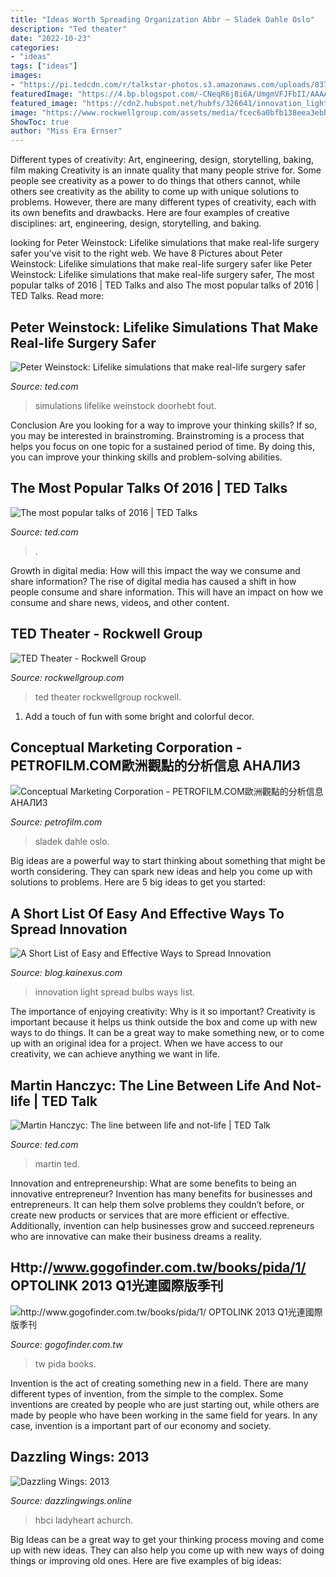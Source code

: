 ```yaml
---
title: "Ideas Worth Spreading Organization Abbr ~ Sladek Dahle Oslo"
description: "Ted theater"
date: "2022-10-23"
categories:
- "ideas"
tags: ["ideas"]
images:
- "https://pi.tedcdn.com/r/talkstar-photos.s3.amazonaws.com/uploads/837e0028-e5bb-480e-bf31-2214d320dcd2/PeterWeinstock_2016X-embed.jpg?w=1200"
featuredImage: "https://4.bp.blogspot.com/-CNeqR6j8i6A/UmgmVFJFbII/AAAAAAAAAvk/P2_yRbPTPs8/s200/Overfull+trash+can+file0001248966677.jpg"
featured_image: "https://cdn2.hubspot.net/hubfs/326641/innovation_light_bulbs.jpg"
image: "https://www.rockwellgroup.com/assets/media/fcec6a0bfb138eea3ebb325c2837864062cd3e8a.jpg"
ShowToc: true
author: "Miss Era Ernser"
---
```



Different types of creativity: Art, engineering, design, storytelling, baking, film making
Creativity is an innate quality that many people strive for. Some people see creativity as a power to do things that others cannot, while others see creativity as the ability to come up with unique solutions to problems. However, there are many different types of creativity, each with its own benefits and drawbacks. Here are four examples of creative disciplines: art, engineering, design, storytelling, and baking.

	

		
looking for Peter Weinstock: Lifelike simulations that make real-life surgery safer you've visit to the right web. We have 8 Pictures about Peter Weinstock: Lifelike simulations that make real-life surgery safer like Peter Weinstock: Lifelike simulations that make real-life surgery safer, The most popular talks of 2016 | TED Talks and also The most popular talks of 2016 | TED Talks. Read more:
		
    
## Peter Weinstock: Lifelike Simulations That Make Real-life Surgery Safer

<img loading=lazy src="https://pi.tedcdn.com/r/talkstar-photos.s3.amazonaws.com/uploads/837e0028-e5bb-480e-bf31-2214d320dcd2/PeterWeinstock_2016X-embed.jpg?w=1200" onerror="this.onerror=null;this.src='https://tse1.mm.bing.net/th?id=OIP.iz4-SXpjpNS6rAdXg4EzrgHaEK&amp;pid=15.1';" alt="Peter Weinstock: Lifelike simulations that make real-life surgery safer">

_Source: ted.com_

>simulations lifelike weinstock doorhebt fout. 

	

Conclusion
Are you looking for a way to improve your thinking skills? If so, you may be interested in brainstroming. Brainstroming is a process that helps you focus on one topic for a sustained period of time. By doing this, you can improve your thinking skills and problem-solving abilities.

    
## The Most Popular Talks Of 2016 | TED Talks

<img loading=lazy src="https://pi.tedcdn.com/r/talkstar-assets.s3.amazonaws.com/production/playlists/playlist_451/pop_talks_of_2016.jpg?u[r]=2&amp;u[s]=0.5&amp;u[a]=0.8&amp;u[t]=0.03&amp;quality=82&amp;w=600c=1050%2C550&amp;amp;w=1050" onerror="this.onerror=null;this.src='https://tse4.mm.bing.net/th?id=OIP.ybIWHswntU5FmK-GQZJFVQHaHa&amp;pid=15.1';" alt="The most popular talks of 2016 | TED Talks">

_Source: ted.com_

>. 

	

Growth in digital media: How will this impact the way we consume and share information?
The rise of digital media has caused a shift in how people consume and share information. This will have an impact on how we consume and share news, videos, and other content.

    
## TED Theater - Rockwell Group

<img loading=lazy src="https://www.rockwellgroup.com/assets/media/fcec6a0bfb138eea3ebb325c2837864062cd3e8a.jpg" onerror="this.onerror=null;this.src='https://tse4.mm.bing.net/th?id=OIP.csgRToebI7__iHyeaHLvgAHaEK&amp;pid=15.1';" alt="TED Theater - Rockwell Group">

_Source: rockwellgroup.com_

>ted theater rockwellgroup rockwell. 

	

1. Add a touch of fun with some bright and colorful decor.

    
## Conceptual Marketing Corporation - PETROFILM.COM﻿歐洲觀點的分析信息 АНАЛИЗ

<img loading=lazy src="https://www.petrofilm.com/yahoo_site_admin/assets/images/BGP_504_58.154143033_std.JPG" onerror="this.onerror=null;this.src='https://tse3.mm.bing.net/th?id=OIP.YcQ_2_DnkSrn-t39Q06LJgEgDY&amp;pid=15.1';" alt="Conceptual Marketing Corporation - PETROFILM.COM﻿歐洲觀點的分析信息 АНАЛИЗ">

_Source: petrofilm.com_

>sladek dahle oslo. 

	

Big ideas are a powerful way to start thinking about something that might be worth considering. They can spark new ideas and help you come up with solutions to problems. Here are 5 big ideas to get you started: 

    
## A Short List Of Easy And Effective Ways To Spread Innovation

<img loading=lazy src="https://cdn2.hubspot.net/hubfs/326641/innovation_light_bulbs.jpg" onerror="this.onerror=null;this.src='https://tse1.mm.bing.net/th?id=OIP.m6Lgyle5z7Y8YjnINxxOYgHaFf&amp;pid=15.1';" alt="A Short List of Easy and Effective Ways to Spread Innovation">

_Source: blog.kainexus.com_

>innovation light spread bulbs ways list. 

	

The importance of enjoying creativity: Why is it so important?
Creativity is important because it helps us think outside the box and come up with new ways to do things. It can be a great way to make something new, or to come up with an original idea for a project. When we have access to our creativity, we can achieve anything we want in life.

    
## Martin Hanczyc: The Line Between Life And Not-life | TED Talk

<img loading=lazy src="https://pi.tedcdn.com/r/pe.tedcdn.com/images/ted/0ef39d000fb7255a6a9e65aff37dc28479b9b1a4_800x600.jpg?w=1200" onerror="this.onerror=null;this.src='https://tse1.mm.bing.net/th?id=OIP.dY3KbntA_F1wCwOkDKDuvAHaFj&amp;pid=15.1';" alt="Martin Hanczyc: The line between life and not-life | TED Talk">

_Source: ted.com_

>martin ted. 

	

Innovation and entrepreneurship: What are some benefits to being an innovative entrepreneur?
Invention has many benefits for businesses and entrepreneurs. It can help them solve problems they couldn’t before, or create new products or services that are more efficient or effective. Additionally, invention can help businesses grow and succeed.repreneurs who are innovative can make their business dreams a reality.

    
## Http://www.gogofinder.com.tw/books/pida/1/ OPTOLINK 2013 Q1光連國際版季刊

<img loading=lazy src="http://www.gogofinder.com.tw/books/pida/1/s/1372214534r348JqHm.jpg" onerror="this.onerror=null;this.src='https://tse4.mm.bing.net/th?id=OIP.z7-EeeQ_J0bsWZInD5bBvQHaKf&amp;pid=15.1';" alt="http://www.gogofinder.com.tw/books/pida/1/ OPTOLINK 2013 Q1光連國際版季刊">

_Source: gogofinder.com.tw_

>tw pida books. 

	

Invention is the act of creating something new in a field. There are many different types of invention, from the simple to the complex. Some inventions are created by people who are just starting out, while others are made by people who have been working in the same field for years. In any case, invention is a important part of our economy and society.

    
## Dazzling Wings: 2013

<img loading=lazy src="https://4.bp.blogspot.com/-CNeqR6j8i6A/UmgmVFJFbII/AAAAAAAAAvk/P2_yRbPTPs8/s200/Overfull+trash+can+file0001248966677.jpg" onerror="this.onerror=null;this.src='https://tse3.mm.bing.net/th?id=OIP._yLml1JgEl1xuDgxM6pccQHaF9&amp;pid=15.1';" alt="Dazzling Wings: 2013">

_Source: dazzlingwings.online_

>hbci ladyheart achurch. 

	

Big Ideas can be a great way to get your thinking process moving and come up with new ideas. They can also help you come up with new ways of doing things or improving old ones. Here are five examples of big ideas: 

